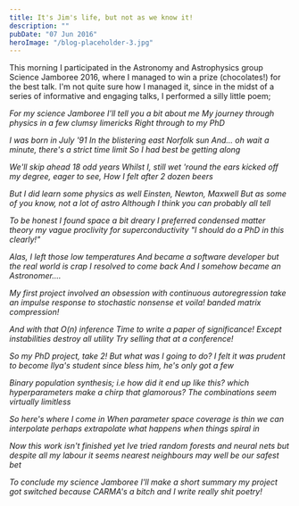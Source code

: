 ```yaml
---
title: It's Jim's life, but not as we know it!
description: ""
pubDate: "07 Jun 2016"
heroImage: "/blog-placeholder-3.jpg"
---
```


This morning I participated in the Astronomy and Astrophysics group Science Jamboree 2016, where I managed to win a prize (chocolates!) for the best talk. I'm not quite sure how I managed it, since in the midst of a series of informative and engaging talks, I performed a silly little poem;

_For my science Jamboree
I'll tell you a bit about me
My journey through physics
in a few clumsy limericks
Right through to my PhD_

_I was born in July '91
In the blistering east Norfolk sun
And... oh wait a minute,
there's a strict time limit
So I had best be getting along_

_We'll skip ahead 18 odd years
Whilst I, still wet 'round the ears
kicked off my degree,
eager to see,
How I felt after 2 dozen beers_

_But I did learn some physics as well
Einsten, Newton, Maxwell
But as some of you know,
not a lot of astro
Although I think you can probably all tell_

_To be honest I found space a bit dreary
I preferred condensed matter theory
my vague proclivity
for superconductivity
"I should do a PhD in this clearly!"_

_Alas, I left those low temperatures
And became a software developer
but the real world is crap
I resolved to come back
And I somehow became an Astronomer...._

_My first project involved an obsession
with continuous autoregression
take an impulse response
to stochastic nonsense
et voila! banded matrix compression!_

_And with that O(n) inference
Time to write a paper of significance!
Except instabilities
destroy all utility
Try selling that at a conference!_

_So my PhD project, take 2!
But what was I going to do?
I felt it was prudent
to become Ilya's student
since bless him, he's only got a few_

_Binary population synthesis;
i.e how did it end up like this?
which hyperparameters
make a chirp that glamorous?
The combinations seem virtually limitless_

_So here's where I come in
When parameter space coverage is thin
we can interpolate
perhaps extrapolate
what happens when things spiral in_

_Now this work isn't finished yet
Ive tried random forests and neural nets
but despite all my labour
it seems nearest neighbours
may well be our safest bet_

_To conclude my science Jamboree
I'll make a short summary
my project got switched
because CARMA's a bitch
and I write really shit poetry!_
